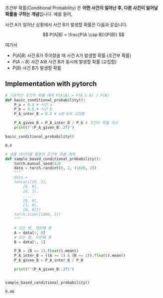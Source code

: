 
조건부 확률(Conditional Probability) 은 **어떤 사건이 일어난 후, 다른 사건이 일어날 확률을 구하는 개념**입니다. 예를 들어,

사건 A가 일어난 상황에서 사건 B가 발생할 확률은 다음과 같습니다.

$$
P(A|B) = \frac{P(A \cap B)}{P(B)}
$$

여기서

- $P(A|B)$  사건 B가 주어졌을 때 사건 A가 발생할 확률 (조건부 확률)
- $P(A \cap B)$ 사건 A와 사건 B가 동시에 발생할 확률 (교집합)
- $P(B)$ 사건 B가 발생할 확률

## Implementation with pytorch

```python
# 기본적인 조건부 확률 예제 P(A|B) = P(A ∩ B) / P(B)
def basic_conditional_probability():
    P_a = 0.4 # 사건 a
    P_b = 0.5 # 사건 b
    P_A_inter_B = 0.2 # a와 b의 교집합

    P_A_given_B = P_A_inter_B / P_b # 조건부 확률 계산
    print(f"{P_A_given_B:.2f}")

basic_conditional_probability()
```

```
0.4
```

```python
# 샘플 데이터를 활용한 조건부 확률 예제
def sample_based_conditional_probability():
    torch.manual_seed(42)
    data = torch.randint(0, 2, (1000, 2))
    """
    data = 
    tensor([[0, 1],
        [0, 0],
        [0, 1],
        ...,
        [0, 0],
        [1, 0],
        [0, 0]])
    torch.Size([1000, 2])
    """

    # 모든 행, 첫번째 열
    A = data[:, 0]
    # 모든 행, 두번째 열
    B = data[:, 1]

    P_B = (B == 1).float().mean()
    P_A_inter_B = ((A == 1) & (B == 1)).float().mean()
    P_A_given_B = P_A_inter_B / P_B

    print(f"{P_A_given_B:.2f}")


sample_based_conditional_probability()
```

```
0.46
```

